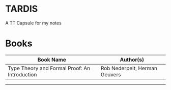 # TARDIS
A TT Capsule for my notes

# Books

Book Name | Author(s)
--------- | -------------
Type Theory and Formal Proof: An Introduction | Rob Nederpelt, Herman Geuvers
----
